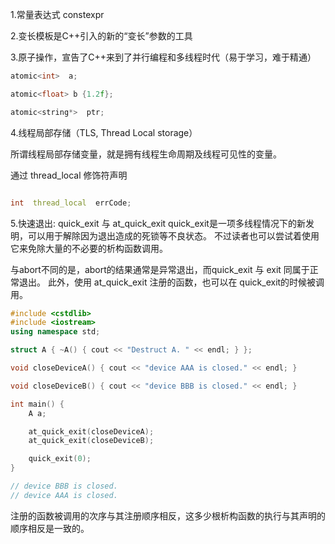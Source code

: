 
1.常量表达式  constexpr 

2.变长模板是C++引入的新的“变长”参数的工具

3.原子操作，宣告了C++来到了并行编程和多线程时代（易于学习，难于精通）

```C++
atomic<int>  a;

atomic<float> b {1.2f};

atomic<string*>  ptr;
```

4.线程局部存储（TLS,  Thread  Local  storage）

所谓线程局部存储变量，就是拥有线程生命周期及线程可见性的变量。

通过 thread_local 修饰符声明
```C++

int  thread_local  errCode;

```

5.快速退出: quick_exit 与  at_quick_exit
quick_exit是一项多线程情况下的新发明，可以用于解除因为退出造成的死锁等不良状态。
不过读者也可以尝试着使用它来免除大量的不必要的析构函数调用。

与abort不同的是，abort的结果通常是异常退出，而quick_exit 与 exit 同属于正常退出。
此外，使用 at_quick_exit 注册的函数，也可以在 quick_exit的时候被调用。
```C++
#include <cstdlib>
#include <iostream>
using namespace std;

struct A { ~A() { cout << "Destruct A. " << endl; } };

void closeDeviceA() { cout << "device AAA is closed." << endl; }

void closeDeviceB() { cout << "device BBB is closed." << endl; }

int main() {
    A a;

    at_quick_exit(closeDeviceA);
    at_quick_exit(closeDeviceB);

    quick_exit(0);
}

// device BBB is closed.
// device AAA is closed.

```
注册的函数被调用的次序与其注册顺序相反，这多少根析构函数的执行与其声明的顺序相反是一致的。

